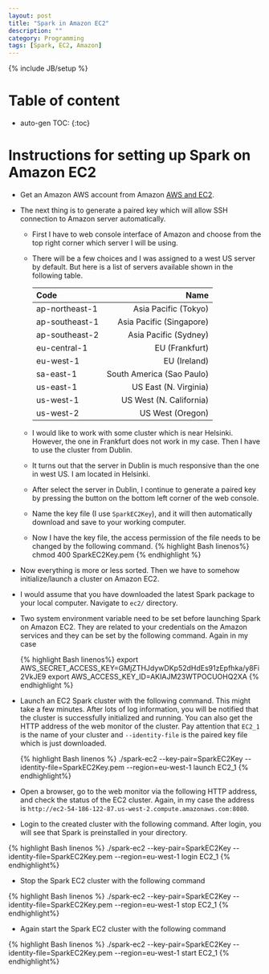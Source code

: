 ```yaml
---
layout: post
title: "Spark in Amazon EC2"
description: ""
category: Programming
tags: [Spark, EC2, Amazon]
---
```

{% include JB/setup %}
<script type="text/javascript"
 src="http://cdn.mathjax.org/mathjax/latest/MathJax.js?config=TeX-AMS-MML_HTMLorMML">
</script>
 
# Table of content
* auto-gen TOC:
{:toc}


# Instructions for setting up Spark on Amazon EC2

- Get an Amazon AWS account from Amazon [AWS and EC2](https://aws.amazon.com/ec2/).

- The next thing is to generate a paired key which will allow SSH connection to Amazon server automatically.

  - First I have to web console interface of Amazon and choose from the top right corner which server I will be using.
  - There will be a few choices and I was assigned to a west US server by default. But here is a list of servers available shown in the following table.
    
    |Code | Name|
    |:---|---:|
    |ap-northeast-1 | Asia Pacific (Tokyo)
    |ap-southeast-1 | Asia Pacific (Singapore)
    |ap-southeast-2 | Asia Pacific (Sydney)
    |eu-central-1 | EU (Frankfurt)
    |eu-west-1 | EU (Ireland)
    |sa-east-1 | South America (Sao Paulo)
    |us-east-1 | US East (N. Virginia)
    |us-west-1 | US West (N. California)
    |us-west-2 | US West (Oregon)

  - I would like to work with some cluster which is near Helsinki. However, the one in Frankfurt does not work in my case. Then I have to use the cluster from Dublin.
  - It turns out that the server in Dublin is much responsive than the one in west US. I am located in Helsinki.
  - After select the server in Dublin, I continue to generate a paired key by pressing the button on the bottom left corner of the web console.
  - Name the key file (I use `SparkEC2Key`), and it will then automatically download and save to your working computer.
  - Now I have the key file, the access permission of the file needs to be changed by the following command.
    {% highlight Bash linenos%}
    chmod 400 SparkEC2Key.pem
    {% endhighlight %}

- Now everything is more or less sorted. Then we have to somehow initialize/launch a cluster on Amazon EC2.

- I would assume that you have downloaded the latest Spark package to your local computer. Navigate to `ec2/` directory.

- Two system environment variable need to be set before launching Spark on Amazon EC2. They are related to your credentials on the Amazon services and they can be set by the following command. Again in my case

  {% highlight Bash linenos%}
  export AWS_SECRET_ACCESS_KEY=GMjZTHJdywDKp52dHdEs91zEpfhka/y8Fi2VkJE9
  export AWS_ACCESS_KEY_ID=AKIAJM23WTPOCUOHQ2XA
  {% endhighlight %}

- Launch an EC2 Spark cluster with the following command. This might take a few minutes. After lots of log information, you will be notified that the cluster is successfully initialized and running. You can also get the HTTP address of the web monitor of the cluster. Pay attention that `EC2_1` is the name of your cluster and `--identity-file` is the paired key file which is just downloaded.

  {% highlight Bash linenos %}
  ./spark-ec2 --key-pair=SparkEC2Key --identity-file=SparkEC2Key.pem --region=eu-west-1 launch EC2_1
  {% endhighlight%}

- Open a browser, go to the web monitor via the following HTTP address, and check the status of the EC2 cluster. Again, in my case the address is `http://ec2-54-186-122-87.us-west-2.compute.amazonaws.com:8080`.

- Login to the created cluster with the following command. After login, you will see that Spark is preinstalled in your directory.

{% highlight Bash linenos %}
./spark-ec2 --key-pair=SparkEC2Key --identity-file=SparkEC2Key.pem --region=eu-west-1 login EC2_1
{% endhighlight%}

- Stop the Spark EC2 cluster with the following command

{% highlight Bash linenos %}
./spark-ec2 --key-pair=SparkEC2Key --identity-file=SparkEC2Key.pem --region=eu-west-1 stop EC2_1
{% endhighlight%}

- Again start the Spark EC2 cluster with the following command

{% highlight Bash linenos %}
./spark-ec2 --key-pair=SparkEC2Key --identity-file=SparkEC2Key.pem --region=eu-west-1 start EC2_1
{% endhighlight%}
